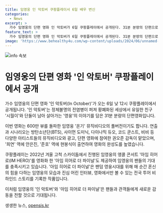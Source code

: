 ```yaml
---
title: 임영웅 인 악토버 쿠팡플레이서 6일 배우 변신
categories:
  - News
excerpt: >
  가수 임영웅의 단편 영화 인 악토버가 6일 쿠팡플레이에서 공개된다. 31분 분량의 단편으로, 일대의 전염병으로 인한 황폐화된 세계에서 유일한 친구와 함께 살아가는 이야기를 담고 있다. 뮤직비디오 온기의 연출자 권오준 감독이 연출과 시나리오를 맡았으며, 안은진과 현봉식이 출연하여 완성도를 높였다. 또한 아임 히어로 더 파이널도 제공되며, 팬들의 기대를 끌고 있다.
feature_text: >
  가수 임영웅의 단편 영화 인 악토버가 6일 쿠팡플레이에서 공개된다. 31분 분량의 단편으로, 일대의 전염병으로 인한 황폐화된 세계에서 유일한 친구와 함께 살아가는 이야기를 담고 있다. 뮤직비디오 온기의 연출자 권오준 감독이 연출과 시나리오를 맡았으며, 안은진과 현봉식이 출연하여 완성도를 높였다. 또한 아임 히어로 더 파이널도 제공되며, 팬들의 기대를 끌고 있다.
image: 'https://www.behealthy4u.com/wp-content/uploads/2024/06/unnamed-file.png'
---
```


<p><img src="https://www.behealthy4u.com/wp-content/uploads/2024/06/unnamed-file.png" alt="info 속보" /></p>

<h1 data-ke-size="size28">임영웅의 단편 영화 '인 악토버' 쿠팡플레이에서 공개</h1>

<p>가수 임영웅의 단편 영화 '인 악토버(In October)'가 오는 6일 낮 12시 쿠팡플레이에서 공개됩니다. '인 악토버'는 정체불명의 전염병이 퍼져 황폐화된 세상에서 유일한 친구 '시월이'와 단둘이 남아 살아가는 '영웅'의 이야기를 담은 31분 분량의 단편영화입니다.</p>

<p>이번 영화는 600만 뷰를 돌파한 임영웅 '온기' 뮤직비디오의 풀버전이기도 합니다. 연출과 시나리오는 방탄소년단(BTS), 사이먼 도미닉, 다이나믹 듀오, 코드 쿤스트, 비비 등 다양한 아티스트들의 뮤직비디오와 광고, 단편 영화에 참여한 권오준 감독이 맡았으며, '희연' 역에 안은진, '준호' 역에 현봉식이 출연하여 영화의 완성도를 높였습니다.</p>

<p>쿠팡플레이는 2022년 겨울 고척 스카이돔에서 진행된 임영웅의 앵콜 콘서트 '아임 히어로(IM HERO)'를 영화화 한 '아임 히어로 더 파이널'도 제공하여 임영웅의 팬들의 기대를 충족시키고 있습니다. '아임 히어로 더 파이널'은 팬덤 영웅시대를 위해 매 순간 혼신의 힘을 다하는 임영웅의 모습과 진심 어린 인터뷰, 영화에서만 볼 수 있는 전국 투어 비하인드 스토리를 기록한 작품입니다. </p>

<p>이처럼 임영웅의 '인 악토버'와 '아임 히어로 더 파이널'은 팬들과 관객들에게 새로운 감동을 전할 것으로 기대됩니다.</p>
생생한 뉴스, <a href="https://opensis.kr" rel="dofollow">opensis.kr</a>


